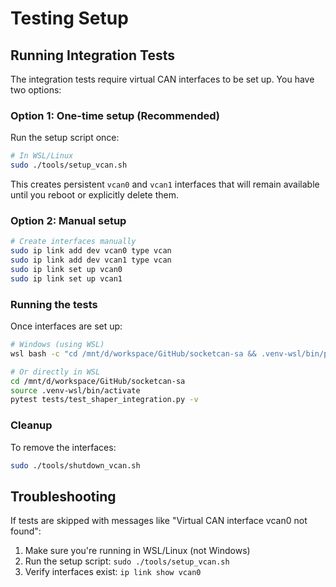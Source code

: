 # Testing Setup

## Running Integration Tests

The integration tests require virtual CAN interfaces to be set up. You have two options:

### Option 1: One-time setup (Recommended)

Run the setup script once:
```bash
# In WSL/Linux
sudo ./tools/setup_vcan.sh
```

This creates persistent `vcan0` and `vcan1` interfaces that will remain available until you reboot or explicitly delete them.

### Option 2: Manual setup

```bash
# Create interfaces manually
sudo ip link add dev vcan0 type vcan
sudo ip link add dev vcan1 type vcan
sudo ip link set up vcan0
sudo ip link set up vcan1
```

### Running the tests

Once interfaces are set up:
```bash
# Windows (using WSL)
wsl bash -c "cd /mnt/d/workspace/GitHub/socketcan-sa && .venv-wsl/bin/python -m pytest tests/test_shaper_integration.py -v"

# Or directly in WSL
cd /mnt/d/workspace/GitHub/socketcan-sa
source .venv-wsl/bin/activate
pytest tests/test_shaper_integration.py -v
```

### Cleanup

To remove the interfaces:
```bash
sudo ./tools/shutdown_vcan.sh
```

## Troubleshooting

If tests are skipped with messages like "Virtual CAN interface vcan0 not found":
1. Make sure you're running in WSL/Linux (not Windows)
2. Run the setup script: `sudo ./tools/setup_vcan.sh`
3. Verify interfaces exist: `ip link show vcan0`